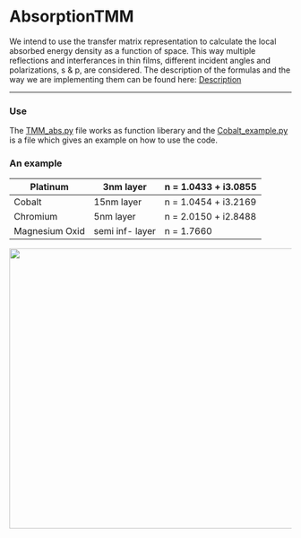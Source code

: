 # AbsorptionTMM
We intend to use the transfer matrix representation to calculate the local absorbed energy density as a function of space. 
This way multiple reflections and interferances in thin films, different incident angles and polarizations, s & p, are considered.
The description of the formulas and the way we are implementing them can be found here: [Description](https://github.com/udcm-su/AbsorptionTMM/blob/master/Transfermatrix_Description.pdf)

  --- 
### Use
The [TMM_abs.py](https://github.com/udcm-su/AbsorptionTMM/blob/master/TMM_abs.py) file works as function liberary and the [Cobalt_example.py](https://github.com/udcm-su/AbsorptionTMM/blob/master/Cobalt_example.py) is a file which gives an example on how to use the code. 
### An example

  
| Platinum       	| 3nm layer    	| n = 1.0433 + i3.0855 	|
|----------------	|--------------	|----------------------	|
| Cobalt         	| 15nm layer   	| n = 1.0454 + i3.2169 	|
| Chromium       	| 5nm layer    	| n = 2.0150 + i2.8488 	|
| Magnesium Oxid 	| semi inf- layer 	| n = 1.7660           	|


  
  <img src="https://github.com/udcm-su/AbsorptionTMM/blob/master/LayerPic.png" width="620" height="500" />



